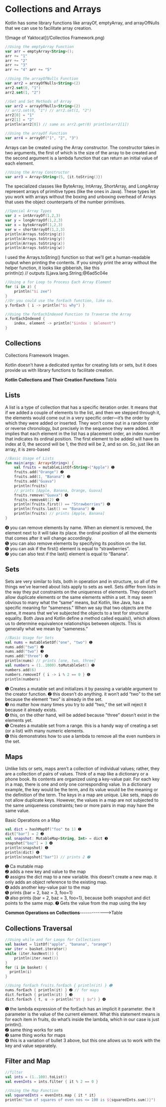 # Collections and Arrays
Kotlin has some library functions like arrayOf, emptyArray, and arrayOfNulls that we can use to facilitate array creation.

![Image of Yaktocat](/Collectios Framework.png)

```kotlin
//Using the emptyArray Function
var arr = emptyArray<String>(); 
arr += "1"
arr += "2"
arr += "3"
arr += "4" arr += "5"
```

```kotlin
//Using the arrayOfNulls Function
var arr2 = arrayOfNulls<String>(2) 
arr2.set(0, "1")
arr2.set(1, "2")
```

```kotlin
//Get and Set Methods of Array
var arr2 = arrayOfNulls<String>(2)
// arr2.set(0, "1") // arr2.set(1, "2")
arr2[0] = "1" 
arr2[1] = "2"
println(arr2[0]) // same as arr2.get(0) println(arr2[1])
````

```kotlin
//Using the arrayOf Function 
var arr4 = arrayOf("1", "2", "3")
````
Arrays can be created using the Array constructor. The constructor takes in two arguments, the first of which is the size of the array to be created and the second argument is a lambda function that can return an initial value of each element.
```kotlin
//Using the Array Constructor
var arr3 = Array<String>(5, {it.toString()})
```
The specialized classes like ByteArray, IntArray, ShortArray, and LongArray represent arrays of primitive types (like the ones in Java). These types let you work with arrays without the boxing and unboxing overhead of Arrays that uses the object counterparts
of the number primitives. 

```kotlin
//Special Array Types
var z = intArrayOf(1,2,3) 
var y = longArrayOf(1,2,3)
var x = byteArrayOf(1,2,3) 
var w = shortArrayOf(1,2,3)
println(Arrays.toString(z)) 
println(Arrays.toString(y)) 
println(Arrays.toString(x)) 
println(Arrays.toString(w))
```
I used the Arrays.toString() function so that we’ll get a human-readable output when printing the contents. If you simply print the array without the helper function, it looks like gibberish, like this
<br>
println(z) // outputs [Ljava.lang.String;@6ad5c04e

```kotlin
//Using a for Loop to Process Each Array Element
for (i in z) { 
    println("$i zee")
}
//Or you could use the forEach function, like so. 
y.forEach { i -> println("$i why") }
````

```kotlin
//Using the forEachIndexed Function to Traverse the Array
x.forEachIndexed { 
    index, element -> println("$index : $element")
}
```

## Collections

Collections Framework
Imagen.

Kotlin doesn’t have a dedicated syntax for creating lists or sets, but it does provide us with library functions to facilitate creation. 

**Kotlin Collections and Their Creation Functions**
Tabla


## Lists

A list is a type of collection that has a specific iteration order. It means that if we added a couple of elements to the list, and then we stepped through it, the elements would come out in a very specific order—it’s the order by which they were added or inserted. They won’t come out in a random order or reverse chronology, but precisely in the sequence they were added. It implies that each element in the list has a placement order, an index number that indicates its ordinal position. The first element to be added will have its index at 0, the second will be 1, the third will be 2, and so on. So, just like an array, it is zero-based

```kotlin
//Basic Usage of Lists 
fun main(args: Array<String>) {
    val fruits = mutableListOf<String>("Apple") ➊ 
    fruits.add("Orange") ➋
    fruits.add(1, "Banana") ➌ 
    fruits.add("Guava")
    println(fruits) 
    // prints [Apple, Banana, Orange, Guava] 
    fruits.remove("Guava") ➍
    fruits.removeAt(2) ➎ 
    println(fruits.first() == "Strawberries") ➏
    println(fruits.last() == "Banana") ➐ 
    println(fruits) // prints [Apple, Banana]
}
```
➍ you can remove elements by name. When an element is removed, the element next to it will take its place. the ordinal position of all the elements that comes after it will change accordingly.<br>
➎ you can also remove elements by specifying its position on the list.<br>
➏ you can ask if the first() element is equal to “strawberries”.<br>
➐ you can also test if the last() element is equal to “Banana”.<br>


## Sets

Sets are very similar to lists, both in operation and in structure, so all of the things
we’ve learned about lists apply to sets as well. Sets differ from lists in the way they put constraints on the uniqueness of elements. They doesn’t allow duplicate elements or
the same elements within a set. It may seem obvious to many what the “same” means, but Kotlin, like Java, has a specific meaning for “sameness.” When we say that two objects are the same, it means that we’ve subjected the objects to a test for structural equality. Both Java and Kotlin define a method called equals(), which allows us to determine equivalence relationships between objects. This is generally what we mean by “sameness.” 

```kotlin
//Basic Usage for Sets
val nums = mutableSetOf("one", "two") ➊ 
nums.add("two") ➋ 
nums.add("two") ➌ 
nums.add("three") ➍
println(nums) // prints [one, two, three]
val numbers = (1..1000).toMutableSet() ➎ 
numbers.add(6)
numbers.removeIf { i -> i % 2 == 0 } ➏
println(numbers)
```

➊ Creates a mutable set and initializes it by passing a variable argument to the creator function. ➋ this doesn’t do anything. it won’t add “two” to the set because the element “two” is already in
the set. <br>
➌ no matter how many times you try to add “two,” the set will reject it because it already exists.<br>
➍ this, on the other hand, will be added because “three” doesn’t exist in the elements yet.<br>
➎ Creates a mutable set from a range. this is a handy way of creating a set (or a list) with many numeric elements.<br>
➏ this demonstrates how to use a lambda to remove all the even numbers in the set.<br>

## Maps
Unlike lists or sets, maps aren’t a collection of individual values; rather, they are a collection of pairs of values. Think of a map like a dictionary or a phone book. Its contents are organized using a key-value pair. For each key in a map, there is one and only one corresponding value. In a dictionary example, the key would be the term, and its value would be the meaning or the definition of the term.
The keys in a map are unique. Like sets, maps do not allow duplicate keys. However, the values in a map are not subjected to the same uniqueness constraints; two or more pairs in map may have the same value.

Basic Operations on a Map 
```kotlin
val dict = hashMapOf("foo" to 1) ➊
dict["bar"] = 2 ➋
val snapshot: MutableMap<String, Int> = dict ➌
snapshot["baz"] = 3 ➍
println(snapshot) ➎ 
println(dict) ➏ 
println(snapshot["bar"]) // prints 2 ➐
```

➊ Ca mutable map<br>
➋ adds a new key and value to the map<br>
➌ assigns the dict map to a new variable. this doesn’t create a new map. it only adds an object reference to the existing map.<br>
➍ adds another key-value pair to the map<br>
➎ prints {bar = 2, baz = 3, foo=1}<br>
➏ also prints {bar = 2, baz = 3, foo=1}, because both snapshot and dict points to the same map. ➐ Gets the value from the map using the key<br>

**Common Operations on Collections**------------->Table

## Collections Traversal

```kotlin
//Using while and for Loops for Collections
val basket = listOf("apple", "banana", "orange") 
var iter = basket.iterator()
while (iter.hasNext()) {
    println(iter.next()) 
}
for (i in basket) {
  println(i)
}
```
```kotlin
//Using forEach fruits.forEach { println(it) } ➊
nums.forEach { println(it) } ➋ // for maps
dict.forEach { println(it) } ➌
dict.forEach { t, u -> println("$t | $u") } ➍
```
➊ the lambda expression of the forEach has an implicit it parameter. the it parameter is the value of the current element. What this statement means is for each item in fruits, do what’s inside the lambda, which in our case is just println().<br>
➋ same thing works for sets<br>
➌ same thing works for maps<br>
➍ this is a variation of bullet 3 above, but this one allows us to work with the key and value separately.<br>

## Filter and Map

```kotlin
//filter
val ints = (1..100).toList()
val evenInts = ints.filter { it % 2 == 0 }
```
```kotlin
//Using the Map Function
val squaredInts = evenInts.map { it * it}
println("Sum of squares of even nos <= 100 is ${squaredInts.sum()}")
````
